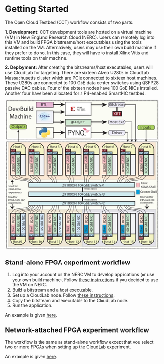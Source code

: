 # Getting Started

The Open Cloud Testbed (OCT) workflow consists of two parts.

**1. Development:** 
OCT development tools are hosted on a virtual machine (VM) in New England Research Cloud (NERC). Users can remotely log into this VM and build FPGA bitstreams/host executables using the tools installed on the VM. Alternatively, users may use their own build machine if they prefer to do so. In this case, they will have to install Xilinx Vitis and runtime tools on their machine.

**2. Deployment:**
After creating the bitstreams/host executables, users will use CloudLab for targeting. There are sixteen Alveo U280s in CloudLab Massachusetts cluster which are PCIe connected to sixteen host machines. These U280s are connected to 100 GbE data center switches using QSFP28 passive DAC cables. Four of the sixteen nodes have 100 GbE NICs installed. Another four have been allocated for a P4-enabled SmartNIC testbed.

![plot](images/oct-setup.jpeg)

## Stand-alone FPGA experiment workflow

1. Log into your account on the NERC VM to develop applications (or use your own build machine). Follow [these instructions](https://github.com/OCT-FPGA/OCT-Tutorials/blob/master/nercsetup/nerc-vm-guide.md) if you decided to use the VM on NERC.
2. Build a bitstream and a host executable.
3. Set up a CloudLab node. Follow [these instructions](https://github.com/OCT-FPGA/OCT-Tutorials/blob/master/cloudlab-setup/README.md). 
4. Copy the bitstream and executable to the CloudLab node.
5. Run the application.

An example is given [here](https://github.com/OCT-FPGA/Vitis-Tutorials-U280/tree/moc-cloudlab/VitisAccelHelloWorld).

## Network-attached FPGA experiment workflow

The workflow is the same as stand-alone workflow except that you select two or more FPGAs when setting up the CloudLab experiment.

An example is given [here](https://github.com/OCT-FPGA/udp-network-demo).
